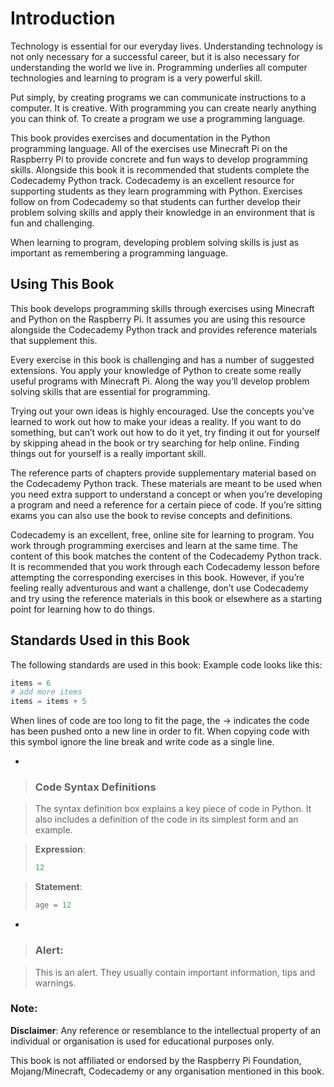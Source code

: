# Introduction

Technology is essential for our everyday lives. Understanding technology is not
only necessary for a successful career, but it is also necessary for
understanding the world we live in. Programming underlies all computer
technologies and learning to program is a very powerful skill.

Put simply, by creating programs we can communicate instructions to a computer.
It is creative. With programming you can create nearly anything you can think
of. To create a program we use a programming language.

This book provides exercises and documentation in the Python programming
language. All of the exercises use Minecraft Pi on the Raspberry Pi to provide
concrete and fun ways to develop programming skills. Alongside this book it is
recommended that students complete the Codecademy Python track. Codecademy is an
excellent resource for supporting students as they learn programming with
Python. Exercises follow on from Codecademy so that students can further develop
their problem solving skills and apply their knowledge in an environment that is
fun and challenging.

When learning to program, developing problem solving skills is just as important
as remembering a programming language.


## Using This Book

This book develops programming skills through exercises using Minecraft and
Python on the Raspberry Pi. It assumes you are using this resource alongside the
Codecademy Python track and provides reference materials that supplement this.

Every exercise in this book is challenging and has a number of suggested
extensions. You apply your knowledge of Python to create some really useful
programs with Minecraft Pi. Along the way you’ll develop problem solving skills
that are essential for programming.

Trying out your own ideas is highly encouraged. Use the concepts you’ve learned
to work out how to make your ideas a reality. If you want to do something, but
can’t work out how to do it yet, try finding it out for yourself by skipping
ahead in the book or try searching for help online. Finding things out for
yourself is a really important skill.

The reference parts of chapters provide supplementary material based on the
Codecademy Python track. These materials are meant to be used when you need
extra support to understand a concept or when you’re developing a program and
need a reference for a certain piece of code. If you’re sitting exams you can
also use the book to revise concepts and definitions.

Codecademy is an excellent, free, online site for learning to program. You work
through programming exercises and learn at the same time. The content of this
book matches the content of the Codecademy Python track. It is recommended that
you work through each Codecademy lesson before attempting the corresponding
exercises in this book. However, if you’re feeling really adventurous and want a
challenge, don’t use Codecademy and try using the reference materials in this
book or elsewhere as a starting point for learning how to do things.


## Standards Used in this Book

The following standards are used in this book: Example code looks like this:

```python
items = 6
# add more items
items = items + 5
```

When lines of code are too long to fit the page, the -> indicates the code has
been pushed onto a new line in order to fit. When copying code with this symbol
ignore the line break and write code as a single line.

-
> ### Code Syntax Definitions

> The syntax definition box explains a key piece of code in Python. It also
> includes a definition of the code in its simplest form and an example.

> **Expression**:
> ```python
> 12
> ```

> **Statement**:
> ```python
> age = 12
> ```

-
> ### Alert: 

> This is an alert. They usually contain important information, tips
and warnings.

### Note: 

**Disclaimer**: Any reference or resemblance to the intellectual
property of an individual or organisation is used for educational purposes only.

This book is not affiliated or endorsed by the Raspberry Pi Foundation,
Mojang/Minecraft, Codecademy or any organisation mentioned in this book.
